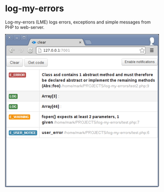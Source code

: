 log-my-errors
=============

Log-my-errors (LME) logs errors, exceptions and simple messages from PHP to web-server.

![](/media/screen1.png)
